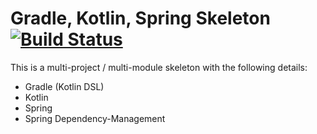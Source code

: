 # Gradle, Kotlin, Spring Skeleton [![Build Status](https://travis-ci.com/mrclrchtr/gradle-kotlin-spring.svg?branch=master)](https://travis-ci.com/mrclrchtr/gradle-kotlin-spring)
This is a multi-project / multi-module skeleton with the following details:
 - Gradle (Kotlin DSL)
 - Kotlin
 - Spring
 - Spring Dependency-Management 
